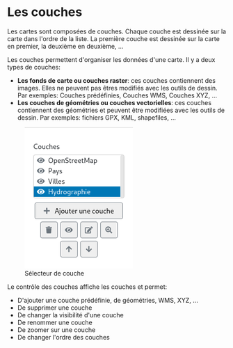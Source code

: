<a name="layers"></a>

# Les couches

Les cartes sont composées de couches. Chaque couche est dessinée sur la carte dans l'ordre de la liste. La première couche est dessinée sur la carte en premier, la deuxième en deuxième, ...

Les couches permettent d'organiser les données d'une carte. Il y a deux types de couches:

- **Les fonds de carte ou couches raster**: ces couches contiennent des images. Elles ne peuvent pas êtres modifiés avec les outils de dessin. Par exemples: Couches prédéfinies, Couches WMS, Couches XYZ, ...
- **Les couches de géométries ou couches vectorielles**: ces couches contiennent des géométries et peuvent être modifiées avec les outils de dessin. Par exemples: fichiers GPX, KML, shapefiles, ...

<figure>
    <img src="./assets/layer-selector.png" alt="Sélecteur de couches"/>
    <figcaption>Sélecteur de couche</figcaption>
</figure>
 
Le contrôle des couches affiche les couches et permet:
- D'ajouter une couche prédéfinie, de géométries, WMS, XYZ, ...
- De supprimer une couche
- De changer la visibilité d'une couche
- De renommer une couche
- De zoomer sur une couche
- De changer l'ordre des couches
